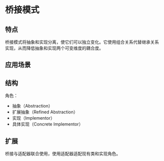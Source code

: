 # 桥接模式
## 特点
桥接模式将抽象和实现分离，使它们可以独立变化。它使用组合关系代替继承关系实现，从而降低抽象和实现两个可变维度的耦合度。

## 应用场景

## 结构
角色：
- 抽象（Abstraction）
- 扩展抽象（Refined Abstraction）
- 实现（Implementor）
- 具体实现（Concrete Implementor）

## 扩展
桥接与适配器联合使用，使用适配器适配现有类和实现角色。
